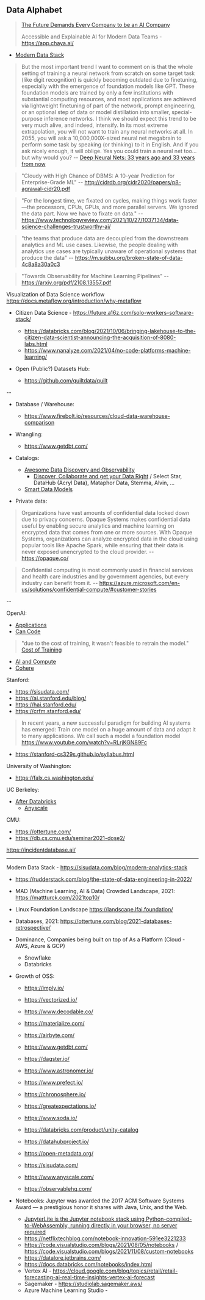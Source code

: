 ## Data Alphabet

> [The Future Demands Every Company to be an AI Company](https://medium.com/@shanksphere/the-future-demands-every-company-to-be-an-ai-company-a352d3b83b0d)
> 
> Accessible and Explainable AI for Modern Data Teams - https://app.chaya.ai/
>  

- [Modern Data Stack](https://www.moderndatastack.xyz/companies)

> But the most important trend I want to comment on is that the whole setting of training a neural network from scratch on some target task (like digit recognition) is quickly becoming outdated due to finetuning, especially with the emergence of foundation models like GPT. These foundation models are trained by only a few institutions with substantial computing resources, and most applications are achieved via lightweight finetuning of part of the network, prompt engineering, or an optional step of data or model distillation into smaller, special-purpose inference networks. I think we should expect this trend to be very much alive, and indeed, intensify. In its most extreme extrapolation, you will not want to train any neural networks at all. In 2055, you will ask a 10,000,000X-sized neural net megabrain to perform some task by speaking (or thinking) to it in English. And if you ask nicely enough, it will oblige. Yes you could train a neural net too… but why would you? -- [Deep Neural Nets: 33 years ago and 33 years from now](http://karpathy.github.io/2022/03/14/lecun1989/) 

> "Cloudy with High Chance of DBMS: A 10-year Prediction for Enterprise-Grade ML" -- http://cidrdb.org/cidr2020/papers/p8-agrawal-cidr20.pdf

> "For the longest time, we fixated on cycles, making things work faster—the processors, CPUs, GPUs, and more parallel servers. We ignored the data part. Now we have to fixate on data." -- https://www.technologyreview.com/2021/10/27/1037134/data-science-challenges-trustworthy-ai/

> "the teams that produce data are decoupled from the downstream analytics and ML use cases. Likewise, the people dealing with analytics use cases are typically unaware of operational systems that produce the data" -- https://m.subbu.org/broken-state-of-data-4c8a8a30a0c3

> "Towards Observability for Machine Learning Pipelines" -- https://arxiv.org/pdf/2108.13557.pdf

Visualization of Data Science workflow https://docs.metaflow.org/introduction/why-metaflow

- Citizen Data Science - https://future.a16z.com/solo-workers-software-stack/
  - https://databricks.com/blog/2021/10/06/bringing-lakehouse-to-the-citizen-data-scientist-announcing-the-acquisition-of-8080-labs.html
  - https://www.nanalyze.com/2021/04/no-code-platforms-machine-learning/

- Open (Public?) Datasets Hub:
  - https://github.com/quiltdata/quilt 

--

* Database / Warehouse:
  * https://www.firebolt.io/resources/cloud-data-warehouse-comparison

* Wrangling:
  * https://www.getdbt.com/

* Catalogs:
  * [Awesome Data Discovery and Observability](https://github.com/opendatadiscovery/awesome-data-catalogs)
    * [Discover, Collaborate and get your Data Right](https://open-metadata.org/) / Select Star, DataHub (Acryl Data), Mataphor Data, Stemma, Alvin, ...
  * [Smart Data Models](https://smartdatamodels.org/)
  
* Private data:
> Organizations have vast amounts of confidential data locked down due to privacy concerns. Opaque Systems makes confidential data useful by enabling secure analytics and machine learning on encrypted data that comes from one or more sources.
With Opaque Systems, organizations can analyze encrypted data in the cloud using popular tools like Apache Spark, while ensuring that their data is never exposed unencrypted to the cloud provider. -- https://opaque.co/

> Confidential computing is most commonly used in financial services and health care industries and by government agencies, but every industry can benefit from it. -- https://azure.microsoft.com/en-us/solutions/confidential-compute/#customer-stories

--

OpenAI:
* [Applications](https://beta.openai.com/examples)
* [Can Code](https://spectrum.ieee.org/openai-wont-replace-coders)
> "due to the cost of training, it wasn't feasible to retrain the model."
[Cost of Training](https://spectrum.ieee.org/deep-learning-computational-cost)
* [AI and Compute](https://openai.com/blog/ai-and-compute/)
* [Cohere](https://venturebeat.com/2021/11/15/openai-rival-cohere-launches-language-model-api/)

Stanford:
  * https://sisudata.com/
  * https://ai.stanford.edu/blog/
  * https://hai.stanford.edu/
  * https://crfm.stanford.edu/
> In recent years, a new successful paradigm for building AI systems has emerged: Train one model on a huge amount of data and adapt it to many applications. We call such a model a foundation model https://www.youtube.com/watch?v=RLrjKGN89Fc
  * https://stanford-cs329s.github.io/syllabus.html

University of Washington:
  * https://falx.cs.washington.edu/

UC Berkeley:
  * [After Databricks](https://rise.cs.berkeley.edu/blog/the-inside-story-of-how-uc-berkeley-became-the-incubator-for-red-hot-enterprise-startups-databricks-sifive-and-anyscale/)
    * [Anyscale](https://docs.ray.io/en/master/index.html)

CMU:
  * https://ottertune.com/
  * https://db.cs.cmu.edu/seminar2021-dose2/

https://incidentdatabase.ai/

---

Modern Data Stack - https://sisudata.com/blog/modern-analytics-stack

* https://rudderstack.com/blog/the-state-of-data-engineering-in-2022/
* MAD (Machine Learning, AI & Data) Crowded Landscape, 2021: https://mattturck.com/2021top10/ 
* Linux Foundation Landscape https://landscape.lfai.foundation/ 

* Databases, 2021: https://ottertune.com/blog/2021-databases-retrospective/

* Dominance, Companies being built on top of As a Platform (Cloud - AWS, Azure & GCP)
  * Snowflake
  * Databricks

* Growth of OSS:

  * https://imply.io/
  * https://vectorized.io/
  * https://www.decodable.co/
  * https://materialize.com/

  * https://airbyte.com/
  * https://www.getdbt.com/
  * https://dagster.io/
  * https://www.astronomer.io/
  * https://www.prefect.io/
  * https://chronosphere.io/

  * https://greatexpectations.io/
  * https://www.soda.io/

  * https://databricks.com/product/unity-catalog
  * https://datahubproject.io/ 
  * https://open-metadata.org/

  * https://sisudata.com/
  * https://www.anyscale.com/

  * https://observablehq.com/

* Notebooks: Jupyter was awarded the 2017 ACM Software Systems Award — a prestigious honor it shares with Java, Unix, and the Web.
  * [JupyterLite is the Jupyter notebook stack using Python-compiled-to-WebAssembly, running directly in your browser, no server required](https://jupyter.org/try)
  * https://netflixtechblog.com/notebook-innovation-591ee3221233
  * https://code.visualstudio.com/blogs/2021/08/05/notebooks / https://code.visualstudio.com/blogs/2021/11/08/custom-notebooks
  * https://datalore.jetbrains.com/
  * https://docs.databricks.com/notebooks/index.html
  * Vertex AI - https://cloud.google.com/blog/topics/retail/retail-forecasting-ai-real-time-insights-vertex-ai-forecast
  * Sagemaker - https://studiolab.sagemaker.aws/
  * Azure Machine Learning Studio - 
